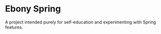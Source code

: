 Ebony Spring
====================

A project intended purely for self-education and experimenting with Spring features.